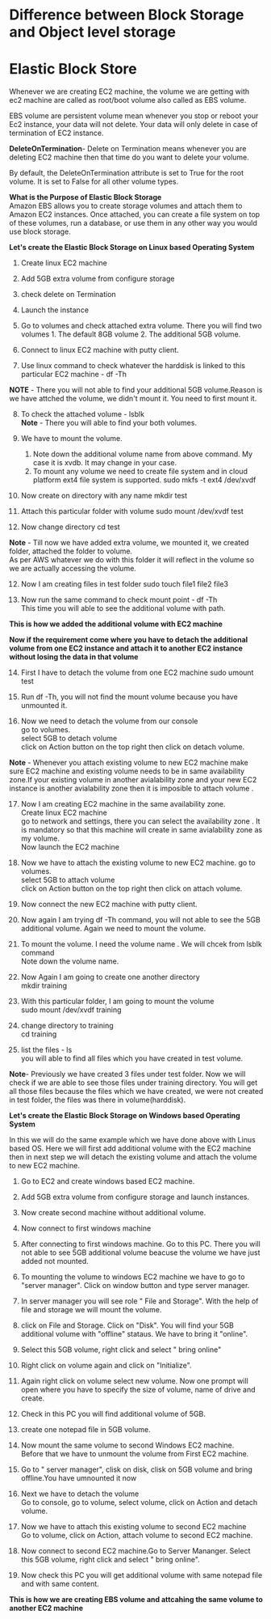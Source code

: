 # Difference between Block Storage and Object level storage
# Elastic Block Store
Whenever we are creating EC2 machine, the volume we are getting with ec2 machine are called as root/boot volume also called as EBS volume.

EBS volume are persistent volume mean whenever you stop or reboot your Ec2 instance, your data will not delete. Your data will only delete in case of termination of EC2 instance.

**DeleteOnTermination**- Delete on Termination means whenever you are deleting EC2 machine then that time do you want to delete your volume. 

By default, the DeleteOnTermination attribute is set to True for the root volume. It is set to False for all other volume types.

**What is the Purpose of Elastic Block Storage**<br/>
  Amazon EBS allows you to create storage volumes and attach them to Amazon EC2 instances. Once attached, you can create a file system on top of these volumes, run a database, or use them in any other way you would use block storage. 

**Let's create the Elastic Block Storage on Linux based Operating System**

1. Create linux EC2 machine 

2. Add 5GB extra volume from configure storage

3. check delete on Termination

4. Launch the instance

5. Go to volumes and check attached extra volume. There you will find two volumes 1. The default 8GB volume 2. The additional 5GB volume.

6. Connect to linux EC2 machine with putty client.

7. Use linux command to check whatever the harddisk is linked to this particular EC2 machine - df -Th

**NOTE** - There you will not able to find your additional 5GB volume.Reason is we have attched the volume, we didn't mount it. You need to first mount it.

8. To check the attached volume - lsblk<br/>
**Note** - There you will able to find your both volumes. 

8. We have to mount the volume. <br/>
   1. Note down the additional volume name from above command. My case it is xvdb. It may change in your case.
   2. To mount any volume we need to create file system and in cloud platform ext4 file system is supported.
       sudo mkfs -t ext4 /dev/xvdf

9. Now create on directory with any name
       mkdir test 

10. Attach this particular folder with volume
       sudo mount /dev/xvdf test

11. Now change directory
       cd test

**Note** - Till now we have added extra volume, we mounted it, we created folder, attached the folder to volume.<BR/>
           As per AWS whatever we do with this folder it will reflect in the volume so we are actually accessing the volume.

12. Now I am creating files in test folder
        sudo touch file1 file2 file3

13. Now run the same command to check mount point - df -Th<BR/>
    This time you will able to see the additional volume with path.

**This is how we added the additional volume with EC2 machine**

**Now if the requirement come where you have to detach the additional volume from one EC2 instance and attach it to another EC2 instance without losing the data in that volume**

14. First I have to detach the volume from one EC2 machine
        sudo umount test

15. Run df -Th, you will not find the mount volume because you have unmounted it.

16. Now we need to detach the volume from our console<br/>
     go to volumes.<br/>
     select 5GB to detach volume<br/>
     click on Action button on the top right then click on detach volume.

**Note** - Whenever you attach existing volume to new EC2 machine make sure EC2 machine and existing volume needs to be in same availability zone.If your existing volume in another avialability zone and your new EC2 instance is another avialability zone then it is imposible to attach volume .

17. Now I am creating EC2 machine in the same availability zone.<br/>
    Create linux EC2 machine<br/>
    go to network and settings, there you can select the availability zone . It is mandatory so that this machine will create in same avialability zone as my volume.<br/>
    Now launch the EC2 machine<br/>

18. Now we have to attach the existing volume to new EC2 machine.
     go to volumes.<br/>
     select 5GB to attach volume<br/>
     click on Action button on the top right then click on attach volume.

19. Now connect the new EC2 machine with putty client.

20. Now again I am trying df -Th command, you will not able to see the 5GB additional volume. Again we need to mount the volume.

21. To mount the volume. I need the volume name . We will chcek from lsblk command<br/>
    Note down the volume name.

22. Now Again I am going to create one another directory<br/>
    mkdir training

23. With this particular folder, I am going to mount the volume<br/>
    sudo mount /dev/xvdf training

24. change directory to training<br/>
    cd training

25. list the files - ls<br/>
    you will able to find all files which you have created in test volume.

**Note**- Previously we have created 3 files under test folder. Now we will check if we are able to see those files under training directory. You will get all those files because the files which we have created, we were not created in test folder, the files was there in volume(harddisk). 


**Let's create the Elastic Block Storage on Windows based Operating System**

In this we will do the same example which we have done above with Linus based OS. Here we will first add additional volume with the EC2 machine then in next step we will detach the existing volume and attach the volume to new EC2 machine.

1. Go to EC2 and create windows based EC2 machine.

2. Add 5GB extra volume from configure storage and launch instances.

3. Now create second machine without additional volume.

4. Now connect to first windows machine

5. After connecting to first windows machine. Go to this PC. There you will not able to see 5GB additional volume beacuse the volume we have just added not mounted.

6. To mounting the volume to windows EC2 machine we have to go to "server manager". Click on window button and type server manager.

7. In server manager you will see role " File and Storage". With the help of file and storage we will mount the volume.

8. click on File and Storage. Click on "Disk". You will find your 5GB additional volume with "offline" stataus. We have to bring it "online".

9. Select this 5GB volume, right click and select " bring online"

10. Right click on volume again and click on "Initialize".

11. Again right click on volume select new volume. Now one prompt will open where you have to specify the size of volume, name of drive and create.

12. Check in this PC you will find additional volume of 5GB.

13. create one notepad file in 5GB volume.

14. Now mount the same volume to second Windows EC2 machine.<br/>
    Before that we have to unmount the volume from First EC2 machine.

15. Go to " server manager", clisk on disk, clisk on 5GB volume and bring offline.You have umnounted it now

16. Next we have to detach the volume<br/>
    Go to console, go to volume, select volume, click on Action and detach volume.

17. Now we have to attach this existing volume to second EC2 machine<br/>
    Go to volume, click on Action, attach volume to second EC2 machine.

18. Now connect to second EC2 machine.Go to Server Mananger. Select this 5GB volume, right click and select " bring online".

19. Now check this PC you will get additional volume with same notepad file and with same content.

**This is how we are creating EBS volume and attcahing the same volume to another EC2 machine**













    




 
     